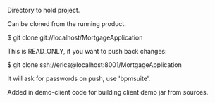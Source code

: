 Directory to hold project.

Can be cloned from the running product.

$ git clone git://localhost/MortgageApplication

This is READ_ONLY, if you want to push back changes:

$ git clone ssh://erics@localhost:8001/MortgageApplication

It will ask for passwords on push, use 'bpmsuite'.

Added in demo-client code for building client demo jar from sources.
